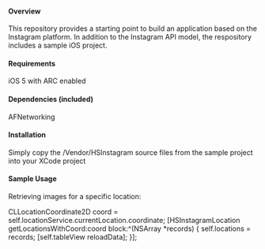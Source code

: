 #### Overview

This repository provides a starting point to build an application based on the Instagram platform.  In addition to the Instagram API model, the respository includes a sample iOS project.

#### Requirements

iOS 5 with ARC enabled

#### Dependencies (included)

AFNetworking


#### Installation

Simply copy the /Vendor/HSInstagram source files from the sample project into your XCode project

#### Sample Usage

Retrieving images for a specific location:

CLLocationCoordinate2D coord = self.locationService.currentLocation.coordinate;
        [HSInstagramLocation getLocationsWithCoord:coord block:^(NSArray *records) {
            self.locations = records;
            [self.tableView reloadData];
        }];